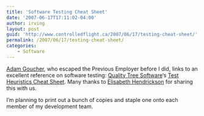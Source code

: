 ```yaml
---
title: 'Software Testing Cheat Sheet'
date: '2007-06-17T17:11:02-04:00'
author: irving
layout: post
guid: 'http://www.controlledflight.ca/2007/06/17/testing-cheat-sheet/'
permalink: /2007/06/17/testing-cheat-sheet/
categories:
    - Software
---
```


[Adam Goucher](http://www.ninjatactics.com/blog/?p=212), who escaped the Previous Employer before I did, links to an excellent reference on software testing: [Quality Tree Software](http://www.qualitytree.com/)‘s [Test Heuristics Cheat Sheet](http://testobsessed.com/wordpress/wp-content/uploads/2007/02/testheuristicscheatsheetv1.pdf). Many thanks to [Elisabeth Hendrickson](http://www.testobsessed.com/2007/02/19/test-heuristics-cheat-sheet) for sharing this with us.

I’m planning to print out a bunch of copies and staple one onto each member of my development team.

